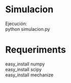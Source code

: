 Simulacion
==============================

Ejecución:  
  python simulacion.py
  
Requeriments
==============================
easy_install numpy  
easy_install scipy  
easy_install mechanize

